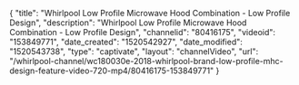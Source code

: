 {
    "title": "Whirlpool Low Profile Microwave Hood Combination - Low Profile Design",
    "description": "Whirlpool Low Profile Microwave Hood Combination - Low Profile Design",
    "channelid": "80416175",
    "videoid": "153849771",
    "date_created": "1520542927",
    "date_modified": "1520543738",
    "type": "captivate",
    "layout": "channelVideo",
    "url": "\/whirlpool-channel\/wc180030e-2018-whirlpool-brand-low-profile-mhc-design-feature-video-720-mp4\/80416175-153849771"
}